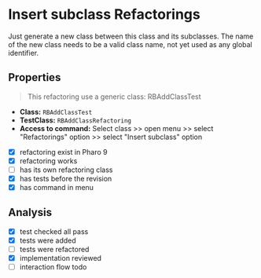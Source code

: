 # Insert subclass Refactorings

Just generate a new class between this class and its subclasses.
The name of the new class needs to be a valid class name, not yet used as any global identifier.

## Properties
> This refactoring use a generic class: RBAddClassTest

- **Class:** ```RBAddClassTest```
- **TestClass:** ```RBAddClassRefactoring```
- **Access to command:** 
    Select class >> open menu >> select "Refactorings" option >> select "Insert subclass" option
- [x] refactoring exist in Pharo 9
- [x] refactoring works 
- [ ] has its own refactoring class  
- [x] has tests before the revision
- [x] has command in menu

## Analysis

- [x] test checked all pass
- [x] tests were added
- [ ] tests were refactored
- [x] implementation reviewed
- [ ] interaction flow todo
